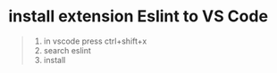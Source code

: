 # install extension Eslint to VS Code
> 1. in vscode press ctrl+shift+x
> 2. search eslint
> 3. install